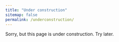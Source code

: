 ```yaml
---
title: "Under construction"
sitemap: false
permalink: /underconstruction/
---
```


Sorry, but this page is under construction. Try later.
